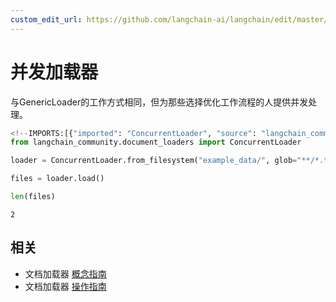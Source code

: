 ```yaml
---
custom_edit_url: https://github.com/langchain-ai/langchain/edit/master/docs/docs/integrations/document_loaders/concurrent.ipynb
---
```

# 并发加载器

与GenericLoader的工作方式相同，但为那些选择优化工作流程的人提供并发处理。



```python
<!--IMPORTS:[{"imported": "ConcurrentLoader", "source": "langchain_community.document_loaders", "docs": "https://python.langchain.com/api_reference/community/document_loaders/langchain_community.document_loaders.concurrent.ConcurrentLoader.html", "title": "Concurrent Loader"}]-->
from langchain_community.document_loaders import ConcurrentLoader
```


```python
loader = ConcurrentLoader.from_filesystem("example_data/", glob="**/*.txt")
```


```python
files = loader.load()
```


```python
len(files)
```



```output
2
```



## 相关

- 文档加载器 [概念指南](/docs/concepts/#document-loaders)
- 文档加载器 [操作指南](/docs/how_to/#document-loaders)
